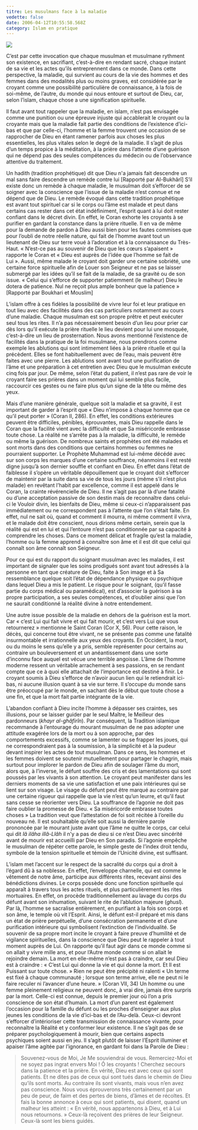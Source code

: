 ```yaml
---
titre: Les musulmans face à la maladie
vedette: false
date: 2006-04-12T10:55:58.568Z
category: Islam en pratique
---
```

![](https://res.cloudinary.com/genesi-communication-design/image/upload/v1711540160/basmala7_qguk4q.jpg)

C’est par cette invocation que chaque musulman et musulmane rythment son existence, en sacrifiant, c’est-à-dire en rendant sacré, chaque instant de sa vie et les actes qu’ils entreprennent dans ce monde. Dans cette perspective, la maladie, qui survient au cours de la vie des hommes et des femmes dans des modalités plus ou moins graves, est considérée par le croyant comme une possibilité particulière de connaissance, à la fois de soi-même, de l’autre, du monde qui nous entoure et surtout de Dieu, car, selon l’islam, chaque chose a une signification spirituelle.

Il faut avant tout rappeler que la maladie, en islam, n’est pas envisagée comme une punition ou une épreuve injuste qui accablerait le croyant ou la croyante mais que la maladie fait partie des conditions de l’existence d’ici-bas et que par celle-ci, l’homme et la femme trouvent une occasion de se rapprocher de Dieu en étant ramener parfois aux choses les plus essentielles, les plus vitales selon le degré de la maladie. Il s’agit de plus d’un temps propice à la méditation, à la prière dans l’attente d’une guérison qui ne dépend pas des seules compétences du médecin ou de l’observance attentive du traitement.

Un hadith (tradition prophétique) dit que Dieu n'a jamais fait descendre un mal sans faire descendre un remède contre lui \[Rapporté par Al-Bukhârî] S’il existe donc un remède à chaque maladie, le musulman doit s’efforcer de se soigner avec la conscience que l’issue de la maladie n’est connue et ne dépend que de Dieu. Le remède évoqué dans cette tradition prophétique est avant tout spirituel car si le corps ou l’âme est malade et peut dans certains cas rester dans cet état indéfiniment, l’esprit quant à lui doit rester confiant dans le décret divin. En effet, le Coran exhorte les croyants à se purifier en gardant la constance dans la prière rituelle. Il en va de même pour la demande de pardon à Dieu aussi bien pour les fautes commises que pour l’oubli de notre réelle nature, qui fait de  l’homme avant tout un lieutenant de Dieu sur terre voué à l’adoration et à la connaissance du Très-Haut. «&nbsp;N’est-ce pas au souvenir de Dieu que les cœurs s’apaisent&nbsp;» rapporte le Coran et «&nbsp;Dieu est auprès de l’idée que l’homme se fait de Lui&nbsp;». Aussi, même malade le croyant doit garder une certaine sobriété, une certaine force spirituelle afin de Louer son Seigneur et ne pas se laisser submergé par les idées qu’il se fait de la maladie, de sa gravité ou de son issue. «&nbsp;Celui qui s’efforce de supporter patiemment (le malheur) Dieu le dotera de patience. Nul ne reçoit plus ample bonheur que la patience » \[Rapporté par Boukhari et Mouslim]

L’islam offre à ces fidèles la possibilité de vivre leur foi et leur pratique en tout lieu avec des facilités dans des cas particuliers notamment au cours d’une maladie. Chaque musulman est son propre prêtre et peut exécuter seul tous les rites. Il n’a pas nécessairement besoin d’un lieu pour prier car dès lors qu’il exécute la prière rituelle le lieu devient pour lui une mosquée, c’est-à-dire un lieu de prosternation. Nous avons mentionné l’existence de facilités dans la pratique de la foi musulmane, nous prendrons comme exemple les ablutions qui sont intimement liées à la prière rituelle et qui la précèdent. Elles se font habituellement avec de l’eau, mais peuvent être faites avec une pierre. Les ablutions sont avant tout une purification de l’âme et une préparation à cet entretien avec Dieu que le musulman exécute cinq fois par jour. De même, selon l’état du patient, il n’est pas rare de voir le croyant faire ses prières dans un moment qui lui semble plus facile, raccourcir ces gestes ou ne faire plus qu’un signe de la tête ou même des yeux.

Mais d’une manière générale, quelque soit la maladie et sa gravité, il est important de garder à l’esprit que «&nbsp;Dieu n’impose à chaque homme que ce qu’il peut porter&nbsp;» (Coran II, 286). En effet, les conditions extérieures peuvent être difficiles, pénibles, éprouvantes, mais Dieu rappelle dans le Coran que la facilité vient avec la difficulté et que Sa miséricorde embrasse toute chose. La réalité ne s’arrête pas à la maladie, la difficulté, le remède ou même la guérison. De nombreux saints et prophètes ont été malades et sont morts dans des conditions que certains hommes ou femmes ne pourraient supporter. Le Prophète Muhammad est lui-même décédé avec sur son corps les marques d’une certaine souffrance, néanmoins il est resté digne jusqu’à son dernier souffle et confiant en Dieu. En effet dans l’état de faiblesse il s’opère un véritable dépouillement que le croyant doit s’efforcer de maintenir par la suite dans sa vie de tous les jours (même s’il n’est plus malade) en revêtant l’habit par excellence, comme il est appelé dans le Coran, la crainte révérencielle de Dieu. Il ne s’agit pas par là d’une fatalité ou d’une acceptation passive de son destin mais de reconnaître dans celui-ci le Vouloir divin, les bienfaits de Dieu, même si ceux-ci n’apparaissent pas immédiatement ou ne correspondent pas à l’attente que l’on s’était faite. En effet, nul ne sait où, quand et comment il mourra, ni même comment il vivra, et le malade doit être conscient, nous dirions même certain, serein que la réalité qui est en lui et qui l’entoure n’est pas conditionnée par sa capacité à comprendre les choses. Dans ce moment délicat et fragile qu’est la maladie, l’homme ou la femme apprend à connaître son âme et il est dit que celui qui connaît son âme connaît son Seigneur. 

Pour ce qui est du rapport du soignant musulman avec les malades, il est important de signaler que les soins prodigués sont avant tout adressés à la personne en tant que créature de Dieu, faite à Son image et à Sa ressemblance quelque soit l’état de dépendance physique ou psychique dans lequel Dieu a mis le patient. Le risque pour le soignant, (qu’il fasse partie du corps médical ou paramédical), est d’associer la guérison à sa propre participation, a ses seules compétences, et d’oublier ainsi que l’on ne saurait conditionné la réalité divine à notre entendement.

Une autre issue possible de la maladie en dehors de la guérison est la mort. Car «&nbsp;c’est Lui qui fait vivre et qui fait mourir, et c’est vers Lui que vous retournerez&nbsp;» mentionne le Saint Coran (Cor X, 56). Pour cette raison, le décès, qui concerne tout être vivant, ne se présente pas comme une fatalité insurmontable et irrationnelle aux yeux des croyants. En Occident, la mort, ou du moins le sens qu’elle y a pris, semble représenter pour certains au contraire un bouleversement et un anéantissement dans une sorte d’inconnu face auquel est vécue une terrible angoisse. L’âme de l’homme moderne ressent un véritable arrachement à ses passions, en se rendant compte que ce à quoi elle attachait de l’importance est destiné à finir. Le croyant soumis à Dieu s’efforce de n’avoir aucun lien qui le retiendrait ici-bas, ni aucune illusion quant à sa vie sur terre. Il s’occupe du monde sans être préoccupé par le monde, en sachant dès le début que toute chose a une fin, et que la mort fait partie intégrante de la vie. 

L’abandon confiant à Dieu incite l’homme à dépasser ses craintes, ses illusions, pour se laisser guider par le seul Maître, le Meilleur des pardonneurs (*khayr al-ghâfirîn*). Par conséquent, la Tradition islamique recommande à l’entourage du mourant musulman de ne pas adopter une attitude exagérée lors de la mort ou à son approche, par des comportements excessifs, comme se lamenter ou se frapper les joues, qui ne correspondraient pas à la soumission, à la simplicité et à la pudeur devant inspirer les actes de tout musulman. Dans ce sens, les hommes et les femmes doivent se soutenir mutuellement pour partager le chagrin, mais surtout pour implorer le pardon de Dieu afin de soulager l’âme du mort, alors que, à l’inverse, le défunt souffre des cris et des lamentations qui sont poussés par les vivants à son attention. Le croyant peut manifester dans les derniers moments de sa vie une satisfaction et une paix intérieures qui se lient sur son visage. Le visage du défunt peut être marqué au contraire par une certaine rigueur qui rappelle que la vie n’est qu’un leurre, et qu’il faut sans cesse se réorienter vers Dieu. La souffrance de l’agonie ne doit pas faire oublier la promesse de Dieu. «&nbsp;Sa miséricorde embrasse toutes choses&nbsp;» La tradition veut que l’attestation de foi soit récitée à l’oreille du nouveau né. Il est souhaitable qu’elle soit aussi la dernière parole prononcée par le mourant juste avant que l’âme ne quitte le corps, car celui qui dit *lâ ilâha illâ-Llâh* il n’y a pas de dieu si ce n’est Dieu avec sincérité avant de mourir est accueilli par Dieu en Son paradis. Si l’agonie empêche le musulman de répéter cette parole, le simple geste de l’index droit tendu, symbole de la tension spirituelle et témoin de l’Unicité divine, est suffisant.

L’islam met l’accent sur le respect de la sacralité du corps qui a droit à l’égard dû à sa noblesse. En effet, l’enveloppe charnelle, qui est comme le vêtement de notre âme, participe aux différents rites, recevant ainsi des bénédictions divines. Le corps possède donc une fonction spirituelle qui apparaît à travers tous les actes rituels, et plus particulièrement les rites mortuaires. En effet, on procède traditionnellement au lavage du corps du défunt avant son inhumation, suivant le rite de l’ablution majeure (*ghusl*). Par là, l’homme se sacralise entièrement, en purifiant à la fois son corps et son âme, le temple où vit l’Esprit. Ainsi, le défunt est-il préparé et mis dans un état de prière perpétuelle, d’une consécration permanente et d’une purification intérieure qui symbolisent l’extinction de l’individualité. Se souvenir de sa propre mort incite le croyant à faire preuve d’humilité et de vigilance spirituelles, dans la conscience que Dieu peut le rappeler à tout moment auprès de Lui. On rapporte qu’il faut agir dans ce monde comme si on allait y vivre mille ans, et pour l’Autre monde comme si on allait le rejoindre demain. La mort en elle-même n’est pas à craindre, car seul Dieu est à craindre&nbsp;: «&nbsp;C’est Lui qui donne la vie et qui donne la mort. Et Il est Puissant sur toute chose.&nbsp;» Rien ne peut être précipité ni ralenti «&nbsp;Un terme est fixé à chaque communauté ; lorsque son terme arrive, elle ne peut ni le faire reculer ni l’avancer d’une heure.&nbsp;» (Coran VII, 34) Un homme ou une femme pleinement religieux ne peuvent donc, à vrai dire, jamais être surpris par la mort. Celle-ci est connue, depuis le premier jour où l’on a pris conscience de son état d’humain. La mort d’un parent est également l’occasion pour la famille du défunt ou les proches d’enseigner aux plus jeunes les conditions de la vie d’ici-bas et de l’Au-delà. Ceux-ci devront s’efforcer d’intérioriser cette transmission de connaissance vivante, pour reconnaître la Réalité et y conformer leur existence. Il ne s’agit pas de se préparer psychologiquement à mourir, bien que certains aspects psychiques soient aussi en jeu. Il s’agit plutôt de laisser l’Esprit illuminer et apaiser l’âme agitée par l’ignorance, en gardant foi dans la Parole de Dieu&nbsp;:

> Souvenez-vous de Moi, Je Me souviendrai de vous. Remerciez-Moi et ne soyez pas ingrat envers Moi&nbsp;! Ô les croyants&nbsp;! Cherchez secours dans la patience et la prière. En vérité, Dieu est avec ceux qui sont patients. Et ne dites pas de ceux qui sont tués dans le chemin de Dieu qu’ils sont morts. Au contraire ils sont vivants, mais vous n’en avez pas conscience. Nous vous éprouverons très certainement par un peu de peur, de faim et des pertes de biens, d’âmes et de récoltes. Et fais la bonne annonce à ceux qui sont patients, qui disent, quand un malheur les atteint&nbsp;: «&nbsp;En vérité, nous appartenons à Dieu, et à Lui nous retournons.&nbsp;» Ceux-là reçoivent des prières de leur Seigneur. Ceux-là sont les biens guidés.